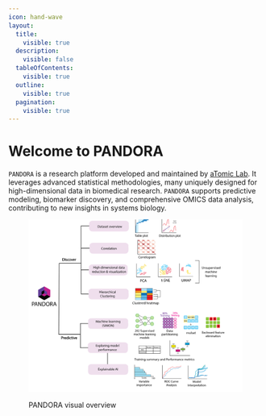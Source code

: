 ```yaml
---
icon: hand-wave
layout:
  title:
    visible: true
  description:
    visible: false
  tableOfContents:
    visible: true
  outline:
    visible: true
  pagination:
    visible: true
---
```


# Welcome to PANDORA

`PANDORA` is a research platform developed and maintained by [aTomic Lab](https://atomic-lab.org/). It leverages advanced statistical methodologies, many uniquely designed for high-dimensional data in biomedical research. `PANDORA` supports predictive modeling, biomarker discovery, and comprehensive OMICS data analysis, contributing to new insights in systems biology.

<figure><img src=".gitbook/assets/PANDORA Visual.png" alt=""><figcaption><p>PANDORA visual overview</p></figcaption></figure>
